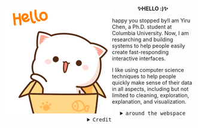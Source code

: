 <p align="left">
<img src="https://github.com/Ireneruru/Ireneruru/blob/main/hewwo.gif" align="left">
<p align="center"><strong>✨HELLO :)✨</strong></p>
<p align="left">happy you stopped by!I am Yiru Chen, a Ph.D. student at Columbia University. Now, I am researching and building systems to help people easily create fast-responding interactive interfaces.  

I like using computer science techniques to help people quickly make sense of their data in all aspects, including but not limited to cleaning, exploration, explanation, and visualization.  </p>
</p>


<details>
<summary align="center"><samp>around the webspace</samp></summary>    
  <p align="center">
  <a href="https://twitter.com/Yiru__Chen"><kbd>wanna see my twitter?</kbd></a>
  <a href="https://www.cs.columbia.edu/~chen1ru/"><kbd>maybe my website?</kbd></a>
</p>

</details>
<details>
<summary align="center"><samp>Credit</samp></summary>
  <p align="center">
  <p align="center">🌟Layout borrowed by <a href="https://github.com/chumbud">chumbud's.</a>🌟</p>

</details>
